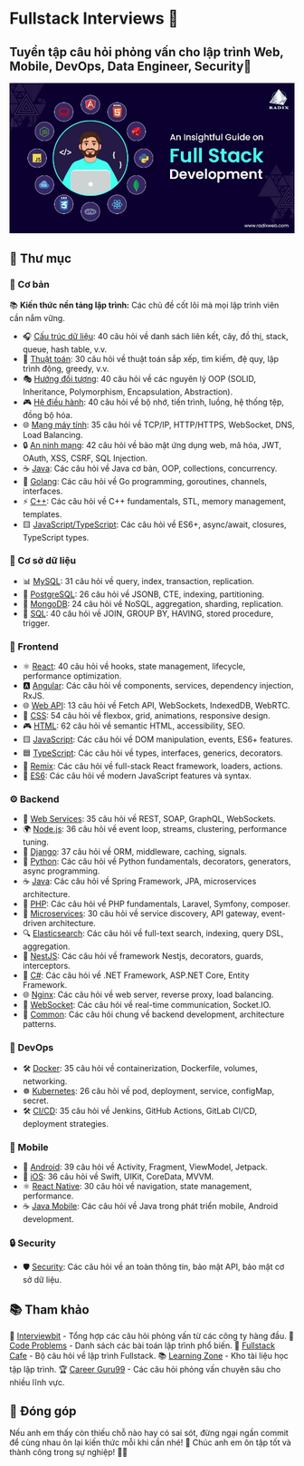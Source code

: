 # Fullstack Interviews 🚀

## Tuyển tập câu hỏi phỏng vấn cho lập trình Web, Mobile, DevOps, Data Engineer, Security🚀

![Interviews](./interviews.jpg)

## 📂 Thư mục

### 📌 Cơ bản

📚 **Kiến thức nền tảng lập trình:** Các chủ đề cốt lõi mà mọi lập trình viên cần nắm vững.

- 🎧 [Cấu trúc dữ liệu](./basics/data-structures): 40 câu hỏi về danh sách liên kết, cây, đồ thị, stack, queue, hash table, v.v.
- 🧪 [Thuật toán](./basics/algorithms): 30 câu hỏi về thuật toán sắp xếp, tìm kiếm, đệ quy, lập trình động, greedy, v.v.
- 🎭 [Hướng đối tượng](./basics/oops): 40 câu hỏi về các nguyên lý OOP (SOLID, Inheritance, Polymorphism, Encapsulation, Abstraction).
- 🎮 [Hệ điều hành](./basics/os): 40 câu hỏi về bộ nhớ, tiến trình, luồng, hệ thống tệp, đồng bộ hóa.
- 🌐 [Mạng máy tính](./basics/network): 35 câu hỏi về TCP/IP, HTTP/HTTPS, WebSocket, DNS, Load Balancing.
- 🔒 [An ninh mạng](./basics/cyber): 42 câu hỏi về bảo mật ứng dụng web, mã hóa, JWT, OAuth, XSS, CSRF, SQL Injection.
- ☕ [Java](./basics/java): Các câu hỏi về Java cơ bản, OOP, collections, concurrency.
- 🐹 [Golang](./basics/golang): Các câu hỏi về Go programming, goroutines, channels, interfaces.
- ⚡ [C++](./basics/cpp): Các câu hỏi về C++ fundamentals, STL, memory management, templates.
- 🟨 [JavaScript/TypeScript](./basics/javascript_typescript): Các câu hỏi về ES6+, async/await, closures, TypeScript types.

### 🛄 Cơ sở dữ liệu

- 📊 [MySQL](./database/mysql): 31 câu hỏi về query, index, transaction, replication.
- 🐐 [PostgreSQL](./database/postgresql): 26 câu hỏi về JSONB, CTE, indexing, partitioning.
- 🌳 [MongoDB](./database/mongodb): 24 câu hỏi về NoSQL, aggregation, sharding, replication.
- 🏰 [SQL](./database/sql): 40 câu hỏi về JOIN, GROUP BY, HAVING, stored procedure, trigger.

### 🎨 Frontend

- ⚛️ [React](./frontend/react): 40 câu hỏi về hooks, state management, lifecycle, performance optimization.
- 🅰️ [Angular](./frontend/angular): Các câu hỏi về components, services, dependency injection, RxJS.
- 🌐 [Web API](./frontend/web-api): 13 câu hỏi về Fetch API, WebSockets, IndexedDB, WebRTC.
- 🎨 [CSS](./frontend/css): 54 câu hỏi về flexbox, grid, animations, responsive design.
- 🎮 [HTML](./frontend/html): 62 câu hỏi về semantic HTML, accessibility, SEO.
- 🟨 [JavaScript](./frontend/javascript): Các câu hỏi về DOM manipulation, events, ES6+ features.
- 🟦 [TypeScript](./frontend/typescript): Các câu hỏi về types, interfaces, generics, decorators.
- 📱 [Remix](./frontend/remix): Các câu hỏi về full-stack React framework, loaders, actions.
- 🌊 [ES6](./frontend/es6): Các câu hỏi về modern JavaScript features và syntax.

### ⚙️ Backend

- 🔗 [Web Services](./backend/web-services): 35 câu hỏi về REST, SOAP, GraphQL, WebSockets.
- 🌍 [Node.js](./backend/nodejs): 36 câu hỏi về event loop, streams, clustering, performance tuning.
- 🐍 [Django](./backend/django): 37 câu hỏi về ORM, middleware, caching, signals.
- 🐍 [Python](./backend/python): Các câu hỏi về Python fundamentals, decorators, generators, async programming.
- ☕ [Java](./backend/java): Các câu hỏi về Spring Framework, JPA, microservices architecture.
- 🐘 [PHP](./backend/php): Các câu hỏi về PHP fundamentals, Laravel, Symfony, composer.
- 🚀 [Microservices](./backend/microservice): 30 câu hỏi về service discovery, API gateway, event-driven architecture.
- 🔍 [Elasticsearch](./backend/elasticsearch): Các câu hỏi về full-text search, indexing, query DSL, aggregation.
- 🎯 [NestJS](./backend/nestjs): Các câu hỏi về framework Nestjs, decorators, guards, interceptors.
- 🔧 [C#](./backend/csharp): Các câu hỏi về .NET Framework, ASP.NET Core, Entity Framework.
- 🌐 [Nginx](./backend/nginx): Các câu hỏi về web server, reverse proxy, load balancing.
- 🔌 [WebSocket](./backend/websocket): Các câu hỏi về real-time communication, Socket.IO.
- 🔄 [Common](./backend/common): Các câu hỏi chung về backend development, architecture patterns.

### 🚀 DevOps

- 🛠️ [Docker](./devops/docker): 35 câu hỏi về containerization, Dockerfile, volumes, networking.
- ☸️ [Kubernetes](./devops/kubernetes): 26 câu hỏi về pod, deployment, service, configMap, secret.
- 🛠️ [CI/CD](./devops/awesome-devops-interview): 35 câu hỏi về Jenkins, GitHub Actions, GitLab CI/CD, deployment strategies.

### 📱 Mobile

- 🤖 [Android](./mobile/android): 39 câu hỏi về Activity, Fragment, ViewModel, Jetpack.
- 🍏 [iOS](./mobile/ios): 36 câu hỏi về Swift, UIKit, CoreData, MVVM.
- ⚛️ [React Native](./mobile/react-native): 30 câu hỏi về navigation, state management, performance.
- ☕ [Java Mobile](./mobile/java): Các câu hỏi về Java trong phát triển mobile, Android development.

### 🔒 Security

- 🛡️ [Security](./security/): Các câu hỏi về an toàn thông tin, bảo mật API, bảo mật cơ sở dữ liệu.

## 📚 Tham khảo

📌 [Interviewbit](https://www.interviewbit.com) - Tổng hợp các câu hỏi phỏng vấn từ các công ty hàng đầu.
🎯 [Code Problems](https://github.com/blakeembrey/code-problems) - Danh sách các bài toán lập trình phổ biến.
🍵 [Fullstack Cafe](https://www.fullstack.cafe) - Bộ câu hỏi về lập trình Fullstack.
📚 [Learning Zone](https://github.com/learning-zone) - Kho tài liệu học tập lập trình.
🏆 [Career Guru99](https://career.guru99.com/) - Các câu hỏi phỏng vấn chuyên sâu cho nhiều lĩnh vực.

## 🎉 Đóng góp

Nếu anh em thấy còn thiếu chỗ nào hay có sai sót, đừng ngại ngần commit để cùng nhau ôn lại kiến thức mỗi khi cần nhé! 🚀 Chúc anh em ôn tập tốt và thành công trong sự nghiệp! 💪🔥
